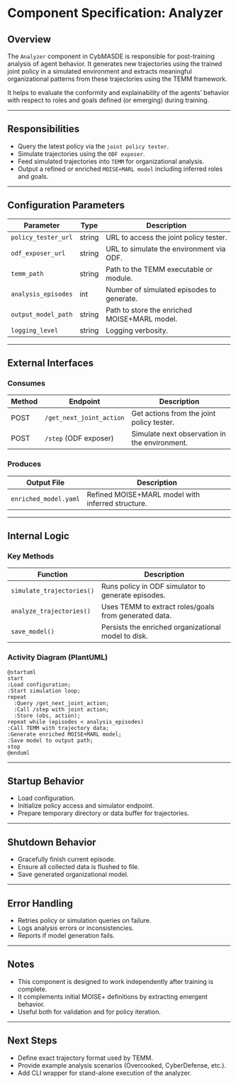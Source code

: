 # Component Specification: Analyzer

## Overview
The `Analyzer` component in CybMASDE is responsible for post-training analysis of agent behavior. It generates new trajectories using the trained joint policy in a simulated environment and extracts meaningful organizational patterns from these trajectories using the TEMM framework.

It helps to evaluate the conformity and explainability of the agents’ behavior with respect to roles and goals defined (or emerging) during training.

---

## Responsibilities
- Query the latest policy via the `joint policy tester`.
- Simulate trajectories using the `ODF exposer`.
- Feed simulated trajectories into `TEMM` for organizational analysis.
- Output a refined or enriched `MOISE+MARL model` including inferred roles and goals.

---

## Configuration Parameters
| Parameter                   | Type    | Description |
|-----------------------------|---------|-------------|
| `policy_tester_url`         | string  | URL to access the joint policy tester. |
| `odf_exposer_url`           | string  | URL to simulate the environment via ODF. |
| `temm_path`                 | string  | Path to the TEMM executable or module. |
| `analysis_episodes`         | int     | Number of simulated episodes to generate. |
| `output_model_path`         | string  | Path to store the enriched MOISE+MARL model. |
| `logging_level`             | string  | Logging verbosity. |

---

## External Interfaces

### Consumes
| Method | Endpoint                  | Description |
|--------|---------------------------|-------------|
| POST   | `/get_next_joint_action` | Get actions from the joint policy tester. |
| POST   | `/step` (ODF exposer)     | Simulate next observation in the environment. |

### Produces
| Output File | Description |
|-------------|-------------|
| `enriched_model.yaml` | Refined MOISE+MARL model with inferred structure. |

---

## Internal Logic

### Key Methods
| Function | Description |
|----------|-------------|
| `simulate_trajectories()` | Runs policy in ODF simulator to generate episodes. |
| `analyze_trajectories()` | Uses TEMM to extract roles/goals from generated data. |
| `save_model()` | Persists the enriched organizational model to disk. |

### Activity Diagram (PlantUML)
```plantuml
@startuml
start
:Load configuration;
:Start simulation loop;
repeat
  :Query /get_next_joint_action;
  :Call /step with joint action;
  :Store (obs, action);
repeat while (episodes < analysis_episodes)
:Call TEMM with trajectory data;
:Generate enriched MOISE+MARL model;
:Save model to output path;
stop
@enduml
```

---

## Startup Behavior
- Load configuration.
- Initialize policy access and simulator endpoint.
- Prepare temporary directory or data buffer for trajectories.

---

## Shutdown Behavior
- Gracefully finish current episode.
- Ensure all collected data is flushed to file.
- Save generated organizational model.

---

## Error Handling
- Retries policy or simulation queries on failure.
- Logs analysis errors or inconsistencies.
- Reports if model generation fails.

---

## Notes
- This component is designed to work independently after training is complete.
- It complements initial MOISE+ definitions by extracting emergent behavior.
- Useful both for validation and for policy iteration.

---

## Next Steps
- Define exact trajectory format used by TEMM.
- Provide example analysis scenarios (Overcooked, CyberDefense, etc.).
- Add CLI wrapper for stand-alone execution of the analyzer.

